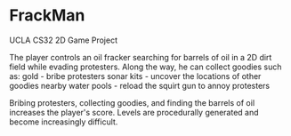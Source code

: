 # FrackMan
UCLA CS32 2D Game Project

The player controls an oil fracker searching for barrels of oil in a 2D dirt field while evading protesters. Along the way, he can collect goodies such as:
  gold - bribe protesters
  sonar kits - uncover the locations of other goodies nearby
  water pools - reload the squirt gun to annoy protesters
  
Bribing protesters, collecting goodies, and finding the barrels of oil increases the player's score.
Levels are procedurally generated and become increasingly difficult.

